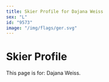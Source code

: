 ```yaml
---
title: Skier Profile for Dajana Weiss
sex: "L"
id: "9573"
image: "/img/flags/ger.svg" 
---
```


# Skier Profile

This page is for: Dajana Weiss.
    